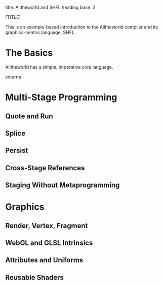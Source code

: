 title: Alltheworld and SHFL
heading base: 2

[TITLE]

This is an example-based introduction to the Alltheworld compiler and its graphics-centric language, SHFL.

# The Basics

Alltheworld has a simple, imperative core language.

externs


# Multi-Stage Programming

## Quote and Run

## Splice

## Persist

## Cross-Stage References

## Staging Without Metaprogramming


# Graphics

## Render, Vertex, Fragment

## WebGL and GLSL Intrinsics

## Attributes and Uniforms

## Reusable Shaders

